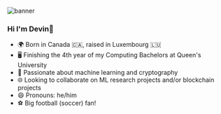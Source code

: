 

![banner](https://user-images.githubusercontent.com/80720106/220476374-4b59bc6b-2621-4858-8e1a-2b220dc194ea.png)

### Hi I'm Devin👋
- :earth_africa: Born in Canada :canada:, raised in Luxembourg :luxembourg:
- :desktop_computer: Finishing the 4th year of my Computing Bachelors at Queen's University 
- 🌱 Passionate about machine learning and cryptography
- :globe_with_meridians: Looking to collaborate on ML research projects and/or blockchain projects
- 😄 Pronouns: he/him
- :soccer: Big football (soccer) fan!


